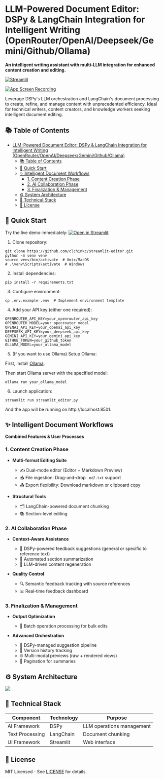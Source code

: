 # LLM-Powered Document Editor: DSPy & LangChain Integration for Intelligent Writing (OpenRouter/OpenAI/Deepseek/Gemini/Github/Ollama)

**An intelligent writing assistant with multi-LLM integration for enhanced content creation and editing.**

[![Streamlit](https://static.streamlit.io/badges/streamlit_badge_black_white.svg)](https://doc-editor.streamlit.app)

[![App Screen Recording](https://github.com/user-attachments/assets/9adbdbc6-2138-4d63-8e0e-83dd8cb03d7f)](https://github.com/user-attachments/assets/f37c4dd5-423c-4406-a08d-51f67942ac7b)

Leverage DSPy's LLM orchestration and LangChain's document processing to create, refine, and manage content with unprecedented efficiency. Ideal for technical writers, content creators, and knowledge workers seeking intelligent document editing.

## 📚 Table of Contents
- [LLM-Powered Document Editor: DSPy \& LangChain Integration for Intelligent Writing (OpenRouter/OpenAI/Deepseek/Gemini/Github/Ollama)](#llm-powered-document-editor-dspy--langchain-integration-for-intelligent-writing-openrouteropenaideepseekgeminigithubollama)
  - [📚 Table of Contents](#-table-of-contents)
  - [🚀 Quick Start](#-quick-start)
  - [✨ Intelligent Document Workflows](#-intelligent-document-workflows)
    - [1. Content Creation Phase](#1-content-creation-phase)
    - [2. AI Collaboration Phase](#2-ai-collaboration-phase)
    - [3. Finalization \& Management](#3-finalization--management)
  - [⚙️ System Architecture](#️-system-architecture)
  - [🔧 Technical Stack](#-technical-stack)
  - [📄 License](#-license)

## 🚀 Quick Start

Try the live demo immediately:
[![Open in Streamlit](https://static.streamlit.io/badges/streamlit_badge_black_white.svg)](https://doc-editor.streamlit.app)

1. Clone repository:
```
git clone https://github.com/clchinkc/streamlit-editor.git
python -m venv venv
source venv/bin/activate  # Unix/MacOS
# .\venv\Scripts\activate  # Windows
```

2. Install dependencies:
```
pip install -r requirements.txt
```

3. Configure environment:
```
cp .env.example .env  # Implement environment template
```

4. Add your API key (either one required):
```
OPENROUTER_API_KEY=your_openrouter_api_key
OPENROUTER_MODEL=your_openrouter_model
OPENAI_API_KEY=your_openai_api_key
DEEPSEEK_API_KEY=your_deepseek_api_key
GEMINI_API_KEY=your_gemini_api_key
GITHUB_TOKEN=your_github_token
OLLAMA_MODEL=your_ollama_model
```

5. (If you want to use Ollama) Setup Ollama:

First, install [Ollama](https://ollama.com/download).

Then start Ollama server with the specified model:
```
ollama run your_ollama_model
```

6. Launch application:
```
streamlit run streamlit_editor.py
```
And the app will be running on http://localhost:8501.

## ✨ Intelligent Document Workflows

**Combined Features & User Processes**

### 1. Content Creation Phase
- **Multi-format Editing Suite**
  - ✍️ Dual-mode editor (Editor + Markdown Preview)
  - 📥 File ingestion: Drag-and-drop `.md`/`.txt` support
  - 📤 Export flexibility: Download markdown or clipboard copy
  
- **Structural Tools**
  - 🗂️ LangChain-powered document chunking
  - 📚 Section-level editing

### 2. AI Collaboration Phase
- **Context-Aware Assistance**
  - 🤖 DSPy-powered feedback suggestions (general or specific to reference text)
  - 📑 Automated section summarization
  - 🧩 LLM-driven content regeneration

- **Quality Control**
  - 🔍 Semantic feedback tracking with source references
  - 📊 Real-time feedback dashboard

### 3. Finalization & Management
- **Output Optimization**
  - 🧮 Batch operation processing for bulk edits

- **Advanced Orchestration**
  - 🚦 DSPy-managed suggestion pipeline
  - 📜 Version history tracking
  - 🌐 Multi-modal previews (raw + rendered views)
  - 📄 Pagination for summaries

## ⚙️ System Architecture

[![](https://mermaid.ink/img/pako:eNqdVV1r2zAU_SvCpWODmGUrpKkfBknsjMEKZW4oDL8o9o0tYusaSW4a2v73XVv-iLvuYdGTPu45urrnSHp2YkzA8Zxdjoc448qwez-SjNrlJbvlQrIVFiVKkEbb-Y0G9TFydtzbcbeiAXtQwoCKnE82IEiEwSEEaMhCo4AXOfU2P_rAB1R7XfIY-tiEG77lGoYlQnIDPcQP74599FbV-dVT7E5hDFrjkMVPLtNVRgF9eC7kfphmYUnpnOa9Bki2PN73gBiLoj53v8LCozZQ9IiwKgquhoR2IgeX56ZbYIFMhRyyD55KVGY4LR5kjjxp59ktJlVuo3sJViglxEagPCk_c91vLx0LVwoPrhJpZqwS-nOtgI6cl1aKU1lGUM0fgS0qg01PM4M1qK_9G5XGUPIKsHvaNgXV7NXo8GEo8BsZRui4Mrb-tCc8GfYoeE3Rlm2QegQqeCpi9h0kKLJEs2cnzFjAEaqSCbJNmXSQN6frlBplh-WRfIfqXcQ_6nGUMfsFO8Jk8Fft38c0dgGrvbWA7iphhyc-CM2R_JuygzAZOxBdfWFdXUIsdlSVGHNUrUM0hUInN-2Rexc30yC4mU60UbgH7-Lq6qrtuweRmMz7Wj5NGgrvYtq0U6YheUs2v14FwfJMskZVy7NeL2erL2fyDL7qyBbT68WZZL1xLJfvL6a-fyZXZ6g2rWkwm6_OpGqfhVbC-Xp5Mz-TqXk0LE8wC2br_ymUM3EKUAUXCX0TzzVr5JgMCnqoPOomXO0jJ5KvFMfpKQnpIjieURVMHIVVmjlk9VzTqGouoS94qnjRz5Zc_kYcxtD49tb-Ss3n9PoHw9cvYQ?type=png)](https://mermaid.live/edit#pako:eNqdVV1r2zAU_SvCpWODmGUrpKkfBknsjMEKZW4oDL8o9o0tYusaSW4a2v73XVv-iLvuYdGTPu45urrnSHp2YkzA8Zxdjoc448qwez-SjNrlJbvlQrIVFiVKkEbb-Y0G9TFydtzbcbeiAXtQwoCKnE82IEiEwSEEaMhCo4AXOfU2P_rAB1R7XfIY-tiEG77lGoYlQnIDPcQP74599FbV-dVT7E5hDFrjkMVPLtNVRgF9eC7kfphmYUnpnOa9Bki2PN73gBiLoj53v8LCozZQ9IiwKgquhoR2IgeX56ZbYIFMhRyyD55KVGY4LR5kjjxp59ktJlVuo3sJViglxEagPCk_c91vLx0LVwoPrhJpZqwS-nOtgI6cl1aKU1lGUM0fgS0qg01PM4M1qK_9G5XGUPIKsHvaNgXV7NXo8GEo8BsZRui4Mrb-tCc8GfYoeE3Rlm2QegQqeCpi9h0kKLJEs2cnzFjAEaqSCbJNmXSQN6frlBplh-WRfIfqXcQ_6nGUMfsFO8Jk8Fft38c0dgGrvbWA7iphhyc-CM2R_JuygzAZOxBdfWFdXUIsdlSVGHNUrUM0hUInN-2Rexc30yC4mU60UbgH7-Lq6qrtuweRmMz7Wj5NGgrvYtq0U6YheUs2v14FwfJMskZVy7NeL2erL2fyDL7qyBbT68WZZL1xLJfvL6a-fyZXZ6g2rWkwm6_OpGqfhVbC-Xp5Mz-TqXk0LE8wC2br_ymUM3EKUAUXCX0TzzVr5JgMCnqoPOomXO0jJ5KvFMfpKQnpIjieURVMHIVVmjlk9VzTqGouoS94qnjRz5Zc_kYcxtD49tb-Ss3n9PoHw9cvYQ)

## 🔧 Technical Stack

| Component       | Technology       | Purpose                    |
|-----------------|------------------|----------------------------|
| AI Framework    | DSPy             | LLM operations management |
| Text Processing | LangChain        | Document chunking          |
| UI Framework    | Streamlit        | Web interface              |

## 📄 License

MIT Licensed - See [LICENSE](LICENSE) for details.
